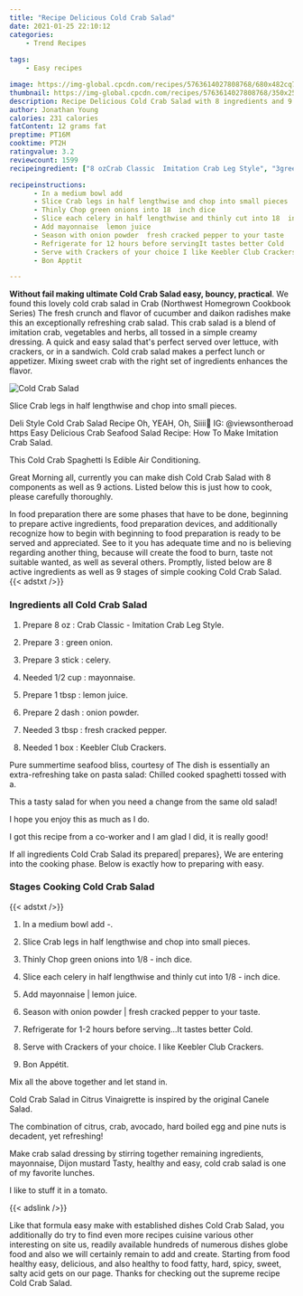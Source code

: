 ```yaml
---
title: "Recipe Delicious Cold Crab Salad"
date: 2021-01-25 22:10:12
categories:
    - Trend Recipes
    
tags:
    - Easy recipes

image: https://img-global.cpcdn.com/recipes/5763614027808768/680x482cq70/cold-crab-salad-recipe-main-photo.jpg
thumbnail: https://img-global.cpcdn.com/recipes/5763614027808768/350x250cq70/cold-crab-salad-recipe-main-photo.jpg
description: Recipe Delicious Cold Crab Salad with 8 ingredients and 9 stages of easy cooking.
author: Jonathan Young
calories: 231 calories
fatContent: 12 grams fat
preptime: PT16M
cooktime: PT2H
ratingvalue: 3.2
reviewcount: 1599
recipeingredient: ["8 ozCrab Classic  Imitation Crab Leg Style", "3green onion", "3 stickcelery", "1/2 cupmayonnaise", "1 tbsplemon juice", "2 dashonion powder", "3 tbspfresh cracked pepper", "1 boxKeebler Club Crackers"]

recipeinstructions: 
      - In a medium bowl add  
      - Slice Crab legs in half lengthwise and chop into small pieces 
      - Thinly Chop green onions into 18  inch dice 
      - Slice each celery in half lengthwise and thinly cut into 18  inch dice 
      - Add mayonnaise  lemon juice 
      - Season with onion powder  fresh cracked pepper to your taste 
      - Refrigerate for 12 hours before servingIt tastes better Cold 
      - Serve with Crackers of your choice I like Keebler Club Crackers 
      - Bon Apptit

---
```




**Without fail making ultimate Cold Crab Salad easy, bouncy, practical**. We found this lovely cold crab salad in Crab (Northwest Homegrown Cookbook Series) The fresh crunch and flavor of cucumber and daikon radishes make this an exceptionally refreshing crab salad. This crab salad is a blend of imitation crab, vegetables and herbs, all tossed in a simple creamy dressing. A quick and easy salad that&#39;s perfect served over lettuce, with crackers, or in a sandwich. Cold crab salad makes a perfect lunch or appetizer. Mixing sweet crab with the right set of ingredients enhances the flavor.


![Cold Crab Salad](https://img-global.cpcdn.com/recipes/5763614027808768/680x482cq70/cold-crab-salad-recipe-main-photo.jpg "Cold Crab Salad")



Slice Crab legs in half lengthwise and chop into small pieces.

Deli Style Cold Crab Salad Recipe Oh, YEAH, Oh, Siiii🤗 IG: @viewsontheroad https Easy Delicious Crab Seafood Salad Recipe: How To Make Imitation Crab Salad.

This Cold Crab Spaghetti Is Edible Air Conditioning.


Great Morning all, currently you can make dish Cold Crab Salad with 8 components as well as 9 actions. Listed below this is just how to cook, please carefully thoroughly.

In food preparation there are some phases that have to be done, beginning to prepare active ingredients, food preparation devices, and additionally recognize how to begin with beginning to food preparation is ready to be served and appreciated. See to it you has adequate time and no is believing regarding another thing, because will create the food to burn, taste not suitable wanted, as well as several others. Promptly, listed below are 8 active ingredients as well as 9 stages of simple cooking Cold Crab Salad.
{{< adstxt />}}

### Ingredients all Cold Crab Salad


1. Prepare 8 oz : Crab Classic - Imitation Crab Leg Style.

1. Prepare 3 : green onion.

1. Prepare 3 stick : celery.

1. Needed 1/2 cup : mayonnaise.

1. Prepare 1 tbsp : lemon juice.

1. Prepare 2 dash : onion powder.

1. Needed 3 tbsp : fresh cracked pepper.

1. Needed 1 box : Keebler Club Crackers.


Pure summertime seafood bliss, courtesy of The dish is essentially an extra-refreshing take on pasta salad: Chilled cooked spaghetti tossed with a.

This a tasty salad for when you need a change from the same old salad!

I hope you enjoy this as much as I do.

I got this recipe from a co-worker and I am glad I did, it is really good!


If all ingredients Cold Crab Salad its prepared| prepares}, We are entering into the cooking phase. Below is exactly how to preparing with easy.

### Stages Cooking Cold Crab Salad

{{< adstxt />}}


1. In a medium bowl add -.



1. Slice Crab legs in half lengthwise and chop into small pieces.



1. Thinly Chop green onions into 1/8 - inch dice.



1. Slice each celery in half lengthwise and thinly cut into 1/8 - inch dice.



1. Add mayonnaise | lemon juice.



1. Season with onion powder | fresh cracked pepper to your taste.



1. Refrigerate for 1-2 hours before serving...It tastes better Cold.



1. Serve with Crackers of your choice. I like Keebler Club Crackers.



1. Bon Appétit.




Mix all the above together and let stand in.

Cold Crab Salad in Citrus Vinaigrette is inspired by the original Canele Salad.

The combination of citrus, crab, avocado, hard boiled egg and pine nuts is decadent, yet refreshing!

Make crab salad dressing by stirring together remaining ingredients, mayonnaise, Dijon mustard Tasty, healthy and easy, cold crab salad is one of my favorite lunches.

I like to stuff it in a tomato.


{{< adslink />}}

Like that formula easy make with established dishes Cold Crab Salad, you additionally do try to find even more recipes cuisine various other interesting on site us, readily available hundreds of numerous dishes globe food and also we will certainly remain to add and create. Starting from food healthy easy, delicious, and also healthy to food fatty, hard, spicy, sweet, salty acid gets on our page. Thanks for checking out the supreme recipe Cold Crab Salad.
